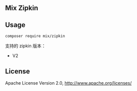 ## Mix Zipkin

## Usage

```
composer require mix/zipkin
```

支持的 zipkin 版本：

- V2

## License

Apache License Version 2.0, http://www.apache.org/licenses/
